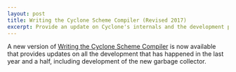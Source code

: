 ```yaml
---
layout: post
title: Writing the Cyclone Scheme Compiler (Revised 2017)
excerpt: Provide an update on Cyclone's internals and the development process
---
```


A new version of [Writing the Cyclone Scheme Compiler](docs/Writing-the-Cyclone-Scheme-Compiler-Revised-2017) is now available that provides updates on all the development that has happened in the last year and a half, including development of the new garbage collector.
